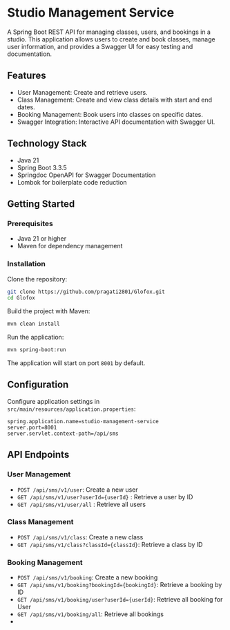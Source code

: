 
# Studio Management Service

A Spring Boot REST API for managing classes, users, and bookings in a studio. This application allows users to create and book classes, manage user information, and provides a Swagger UI for easy testing and documentation.

## Features
- User Management: Create and retrieve users.
- Class Management: Create and view class details with start and end dates.
- Booking Management: Book users into classes on specific dates.
- Swagger Integration: Interactive API documentation with Swagger UI.

## Technology Stack
- Java 21
- Spring Boot 3.3.5
- Springdoc OpenAPI for Swagger Documentation
- Lombok for boilerplate code reduction

## Getting Started

### Prerequisites
- Java 21 or higher
- Maven for dependency management

### Installation

Clone the repository:
```bash
git clone https://github.com/pragati2801/Glofox.git
cd Glofox
```

Build the project with Maven:
```bash
mvn clean install
```

Run the application:
```bash
mvn spring-boot:run
```

The application will start on port `8001` by default.

## Configuration
Configure application settings in `src/main/resources/application.properties`:

```properties
spring.application.name=studio-management-service
server.port=8001
server.servlet.context-path=/api/sms
```

## API Endpoints

### User Management
- `POST /api/sms/v1/user`: Create a new user
- `GET /api/sms/v1/user?userId={userId}` : Retrieve a user by ID
- `GET /api/sms/v1/user/all` : Retrieve all users

### Class Management
- `POST /api/sms/v1/class`: Create a new class
- `GET /api/sms/v1/class?classId={classId}`: Retrieve a class by ID

### Booking Management
- `POST /api/sms/v1/booking`: Create a new booking
- `GET /api/sms/v1/booking?bookingId={bookingId}`: Retrieve a booking by ID
- `GET /api/sms/v1/booking/user?userId={userId}`: Retrieve all booking for User
- `GET /api/sms/v1/booking/all`: Retrieve all bookings
- 
```

